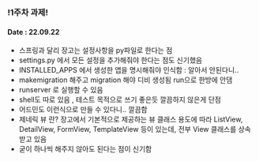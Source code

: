 ### !1주차 과제!
#### Date : 22.09.22

- 스프링과 달리 장고는 설정사항을 py파일로 한다는 점
- settings.py 에서 모든 설정을 추가해줘야 한다는 점도 신기했음
- INSTALLED_APPS 에서 생성한 앱을 명시해줘야 인식함 : 알아서 안된다니..
- makemigration 해주고 migration 해야 디비 생성됨 run으로 한방에 안댐
- runserver 로 실행할 수 있음
- shell도 따로 있음 , 테스트 목적으로 쓰기 좋은듯 깔끔하지 않은게 단점
- 어드민도 이런식으로 만들 수 있다니.. 깔끔함
- 제네릭 뷰 란? 장고에서 기본적으로 제공하는 뷰 클래스
  용도에 따라 ListView, DetailView, FormView, TemplateView 등이 있는데, 전부 View 클래스를 상속받고 있음
- 굳이 하나씩 해주지 않아도 된다는 점이 신기함
